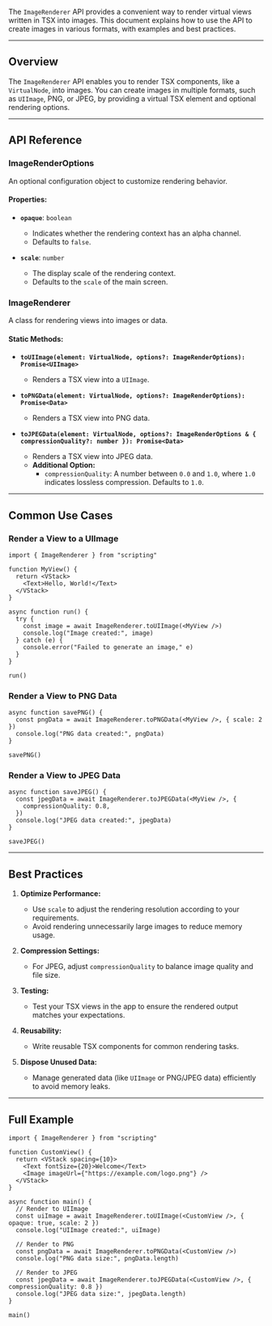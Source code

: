 The `ImageRenderer` API provides a convenient way to render virtual views written in TSX into images. This document explains how to use the API to create images in various formats, with examples and best practices.

---

## Overview

The `ImageRenderer` API enables you to render TSX components, like a `VirtualNode`, into images. You can create images in multiple formats, such as `UIImage`, PNG, or JPEG, by providing a virtual TSX element and optional rendering options.

---

## API Reference

### ImageRenderOptions

An optional configuration object to customize rendering behavior.

#### Properties:

- **`opaque`**: `boolean`
    - Indicates whether the rendering context has an alpha channel.
    - Defaults to `false`.

- **`scale`**: `number`
    - The display scale of the rendering context.
    - Defaults to the `scale` of the main screen.

### ImageRenderer

A class for rendering views into images or data.

#### Static Methods:

- **`toUIImage(element: VirtualNode, options?: ImageRenderOptions): Promise<UIImage>`**
    - Renders a TSX view into a `UIImage`.

- **`toPNGData(element: VirtualNode, options?: ImageRenderOptions): Promise<Data>`**
    - Renders a TSX view into PNG data.

- **`toJPEGData(element: VirtualNode, options?: ImageRenderOptions & { compressionQuality?: number }): Promise<Data>`**
    - Renders a TSX view into JPEG data.
    - **Additional Option:**
        - `compressionQuality`: A number between `0.0` and `1.0`, where `1.0` indicates lossless compression. Defaults to `1.0`.

---

## Common Use Cases

### Render a View to a UIImage

```tsx
import { ImageRenderer } from "scripting"

function MyView() {
  return <VStack>
    <Text>Hello, World!</Text>
  </VStack>
}

async function run() {
  try {
    const image = await ImageRenderer.toUIImage(<MyView />)
    console.log("Image created:", image)
  } catch (e) {
    console.error("Failed to generate an image," e)
  }
}

run()
```

### Render a View to PNG Data

```tsx
async function savePNG() {
  const pngData = await ImageRenderer.toPNGData(<MyView />, { scale: 2 })
  console.log("PNG data created:", pngData)
}

savePNG()
```

### Render a View to JPEG Data

```tsx
async function saveJPEG() {
  const jpegData = await ImageRenderer.toJPEGData(<MyView />, {
    compressionQuality: 0.8,
  })
  console.log("JPEG data created:", jpegData)
}

saveJPEG()
```

---

## Best Practices

1. **Optimize Performance:**
    - Use `scale` to adjust the rendering resolution according to your requirements.
    - Avoid rendering unnecessarily large images to reduce memory usage.

2. **Compression Settings:**
    - For JPEG, adjust `compressionQuality` to balance image quality and file size.

3. **Testing:**
    - Test your TSX views in the app to ensure the rendered output matches your expectations.

4. **Reusability:**
    - Write reusable TSX components for common rendering tasks.

5. **Dispose Unused Data:**
    - Manage generated data (like `UIImage` or PNG/JPEG data) efficiently to avoid memory leaks.

---

## Full Example

```tsx
import { ImageRenderer } from "scripting"

function CustomView() {
  return <VStack spacing={10}>
    <Text fontSize={20}>Welcome</Text>
    <Image imageUrl={"https://example.com/logo.png"} />
  </VStack>
}

async function main() {
  // Render to UIImage
  const uiImage = await ImageRenderer.toUIImage(<CustomView />, { opaque: true, scale: 2 })
  console.log("UIImage created:", uiImage)

  // Render to PNG
  const pngData = await ImageRenderer.toPNGData(<CustomView />)
  console.log("PNG data size:", pngData.length)

  // Render to JPEG
  const jpegData = await ImageRenderer.toJPEGData(<CustomView />, { compressionQuality: 0.8 })
  console.log("JPEG data size:", jpegData.length)
}

main()
```

